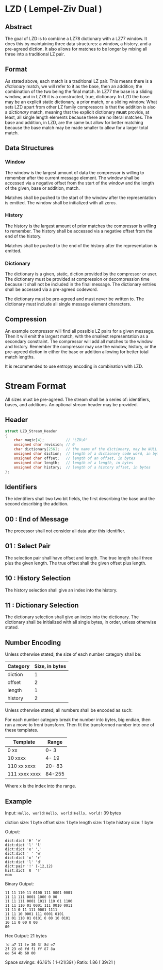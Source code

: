 # LZD ( Lempel-Ziv Dual )

## Abstract

The goal of LZD is to combine a LZ78 dictionary with a LZ77 window. It does this by maintaining three data structures: a window, a history, and a pre-agreed diction. It also allows for matches to be longer by mixing all three into a traditional LZ pair.

## Format

As stated above, each match is a traditional LZ pair. This means there is a *dictionary* match, we will refer to it as the base, then an addition; the combination of the two being the final match. In LZ77 the base is a sliding window, and in LZ78 it is a constructed, true, dictionary. In LZD the base may be an explicit static dictionary, a prior match, or a sliding window. What sets LZD apart from other LZ family compressors is that the addition is also a *dictionary* match, meaning that the explicit dictionary **must** provide, at least, all single length elements because there are no literal matches. The base and addition, in LZD, are the same but allow for better matching because the base match may be made smaller to allow for a larger total match.

## Data Structures

### Window

The window is the largest amount of data the compressor is willing to remember after the current message element. The window shall be accessed via a negative offset from the start of the window and the length of the given, base or addition, match. 

Matches shall be pushed to the start of the window after the representation is emitted. The window shall be initialized with all zeros.

### History

The history is the largest amount of prior matches the compressor is willing to remember. The history shall be accessed via a negative offset from the end of the history.

Matches shall be pushed to the end of the history after the representation is emitted.

### Dictionary

The dictionary is a given, static, diction provided by the compressor or user. The dictionary must be provided at compression or decompression time because it shall not be included in the final message. The dictionary entries shall be accessed via a pre-agreed codeword.

The dictionary must be pre-agreed and must never be written to. The dictionary must include all single message element characters.

## Compression

An example compressor will find all possible LZ pairs for a given message. Then it will emit the largest match, with the smallest representation as a secondary constraint. The compressor will add all matches to the window and history. Remember the compressor may use the window, history, or the pre-agreed diction in either the base or addition allowing for better total match lengths.

It is recommended to use entropy encoding in combination with LZD.


# Stream Format

All sizes must be pre-agreed. The stream shall be a series of: identifiers, bases, and additions. An optional stream header may be provided.

## Header

```C
struct LZD_Stream_Header
{
    char magic[4];          // "LZD\0"
    unsigned char revision; // 0
    char dictionary[256];   // the name of the dictionary, may be NULL for the preset
    unsigned char diction;  // length of a dictionary code word, in bytes
    unsigned char offset;   // length of an offset, in bytes
    unsigned char length;   // length of a length, in bytes
    unsigned char history;  // length of a history offset, in bytes
};
```

## Identifiers

The identifiers shall two two bit fields, the first describing the base and the second describing the addition.

## 00 : End of Message

The processor shall not consider all data after this identifier.

## 01 : Select Pair

The selection pair shall have offset and length. The true length shall three plus the given length. The true offset shall the given offset plus length.

## 10 : History Selection

The history selection shall give an index into the history.

## 11 : Dictionary Selection

The dictionary selection shall give an index into the dictionary. The dictionary shall be initialized with all single bytes, in order, unless otherwise stated.

## Number Encoding

Unless otherwise stated, the size of each number category shall be:

| Category | Size, in bytes |
| -------- | -------------- |
|  diction | 1              |
|  offset  | 2              |
|  length  | 1              |
|  history | 2              |

Unless otherwise stated, all numbers shall be encoded as such:

For each number category break the number into bytes, big endian, then run a move to front transform. Then fit the transformed number into one of these templates.

|    Template   |  Range |
| ------------- | ------ |
| 0          xx |  0-  3 |
| 10       xxxx |  4- 19 |
| 110   xx xxxx | 20- 83 |
| 111 xxxx xxxx | 84-255 |

Where x is the index into the range.

## Example

Input: `Hello, world!Hello, world!Hello, world!` 39 bytes

diction size: 1 byte
offset size:  1 byte
length size:  1 byte
history size: 1 byte

Output:
```
dict:dict 'H' 'e'
dict:dict 'l' 'l'
dict:dict 'o' ','
dict:dict ' ' 'w'
dict:dict 'o' 'r'
dict:dict 'l' 'd'
dict:pair '!' (-12,12)
hist:dict  0  '!'
eom
```

Binary Output:
```
11 11 110 11 0100 111 0001 0001
11 11 111 0001 1000 0 00
11 11 111 0001 1011 110 01 1100
11 11 110 01 0001 111 0010 0011
11 11 0 11 111 0001 1111
11 11 10 0001 111 0001 0101
11 01 110 01 0101 0 00 10 0101
10 11 0 00 0 00
00
```

Hex Output: 21 bytes
```
fd a7 11 fe 30 3f 8d e7
2f 23 c8 fd f1 ff 87 8a
ee 54 4b 60 00
```

Space savings: 46.16% ( 1-(21/39) )
Ratio:          1.86  (   39/21   )
